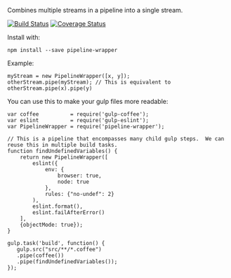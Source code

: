 Combines multiple streams in a pipeline into a single stream.

[![Build Status](https://travis-ci.org/benbria/node-pipeline-wrapper.svg?branch=master)](https://travis-ci.org/benbria/node-pipeline-wrapper)
[![Coverage Status](https://coveralls.io/repos/benbria/node-pipeline-wrapper/badge.svg?branch=master&service=github)](https://coveralls.io/github/benbria/node-pipeline-wrapper?branch=master)

Install with:

    npm install --save pipeline-wrapper

Example:

    myStream = new PipelineWrapper([x, y]);
    otherStream.pipe(myStream); // This is equivalent to otherStream.pipe(x).pipe(y)

You can use this to make your gulp files more readable:

    var coffee          = require('gulp-coffee');
    var eslint          = require('gulp-eslint');
    var PipelineWrapper = require('pipeline-wrapper');

    // This is a pipeline that encompasses many child gulp steps.  We can reuse this in multiple build tasks.
    function findUndefinedVariables() {
        return new PipelineWrapper([
            eslint({
                env: {
                    browser: true,
                    node: true
                },
                rules: {"no-undef": 2}
            ),
            eslint.format(),
            eslint.failAfterError()
        ],
        {objectMode: true});
    }

    gulp.task('build', function() {
       gulp.src("src/**/*.coffee")
       .pipe(coffee())
       .pipe(findUndefinedVariables());
    });

